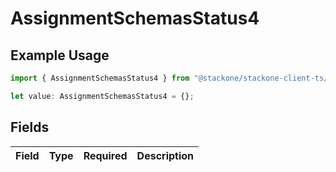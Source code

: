 # AssignmentSchemasStatus4

## Example Usage

```typescript
import { AssignmentSchemasStatus4 } from "@stackone/stackone-client-ts/sdk/models/shared";

let value: AssignmentSchemasStatus4 = {};
```

## Fields

| Field       | Type        | Required    | Description |
| ----------- | ----------- | ----------- | ----------- |